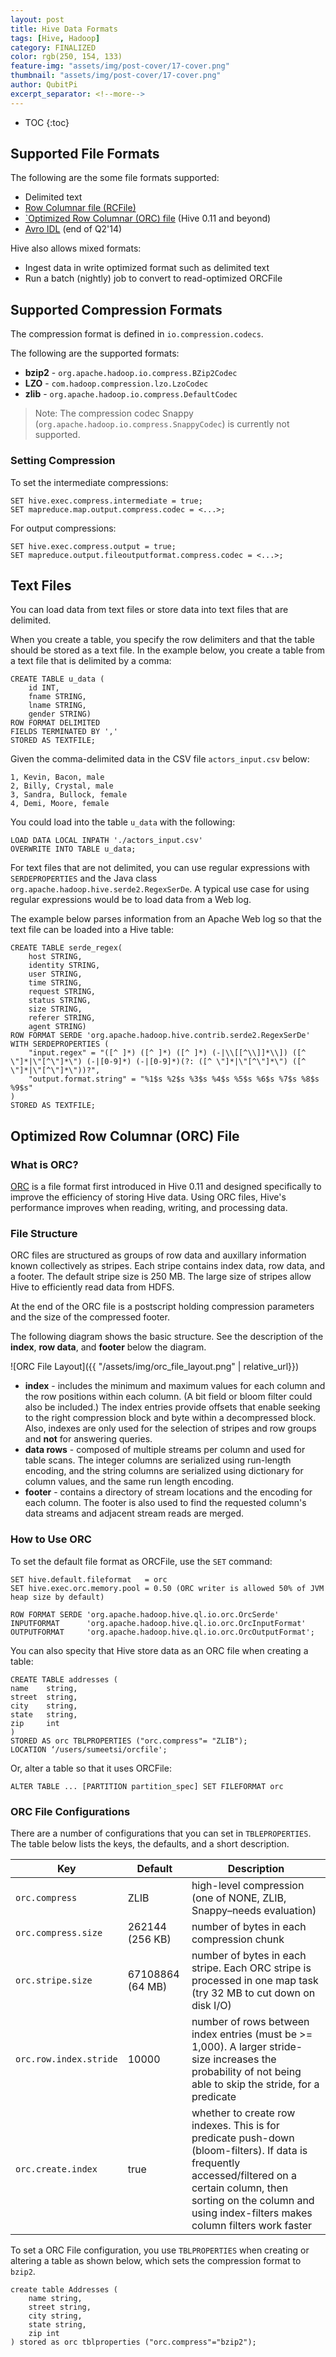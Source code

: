 ```yaml
---
layout: post
title: Hive Data Formats
tags: [Hive, Hadoop]
category: FINALIZED
color: rgb(250, 154, 133)
feature-img: "assets/img/post-cover/17-cover.png"
thumbnail: "assets/img/post-cover/17-cover.png"
author: QubitPi
excerpt_separator: <!--more-->
---
```


<!--more-->

* TOC
{:toc}

## Supported File Formats

The following are the some file formats supported:

* Delimited text
* [Row Columnar file (RCFile)](http://en.wikipedia.org/wiki/RCFile)
* [`Optimized Row Columnar (ORC) file](https://cwiki.apache.org/confluence/display/Hive/LanguageManual%20ORC#LanguageManualORC-ORCFiles) (Hive 0.11 and beyond)
* [Avro IDL](http://avro.apache.org/docs/1.7.5/idl.html) (end of Q2'14)

Hive also allows mixed formats:

* Ingest data in write optimized format such as delimited text
* Run a batch (nightly) job to convert to read-optimized ORCFile

## Supported Compression Formats

The compression format is defined in `io.compression.codecs`.

The following are the supported formats:

* **bzip2** - `org.apache.hadoop.io.compress.BZip2Codec`
* **LZO** - `com.hadoop.compression.lzo.LzoCodec`
* **zlib** - `org.apache.hadoop.io.compress.DefaultCodec`

>Note: The compression codec Snappy (`org.apache.hadoop.io.compress.SnappyCodec`) is currently not supported.

### Setting Compression

To set the intermediate compressions:

    SET hive.exec.compress.intermediate = true;
    SET mapreduce.map.output.compress.codec = <...>;

For output compressions:

    SET hive.exec.compress.output = true;
    SET mapreduce.output.fileoutputformat.compress.codec = <...>;

## Text Files

You can load data from text files or store data into text files that are delimited. 

When you create a table, you specify the row delimiters and that the table should be stored as a text file. In the
example below, you create a table from a text file that is delimited by a comma:

    CREATE TABLE u_data (
        id INT,
        fname STRING,
        lname STRING,
        gender STRING)
    ROW FORMAT DELIMITED
    FIELDS TERMINATED BY ','
    STORED AS TEXTFILE;

Given the comma-delimited data in the CSV file `actors_input.csv` below:

    1, Kevin, Bacon, male
    2, Billy, Crystal, male
    3, Sandra, Bullock, female
    4, Demi, Moore, female

You could load into the table `u_data` with the following:

    LOAD DATA LOCAL INPATH './actors_input.csv'
    OVERWRITE INTO TABLE u_data; 

For text files that are not delimited, you can use regular expressions with `SERDEPROPERTIES` and the Java class
`org.apache.hadoop.hive.serde2.RegexSerDe`. A typical use case for using regular expressions would be to load data
from a Web log.

The example below parses information from an Apache Web log so that the text file can be loaded into a Hive table:

    CREATE TABLE serde_regex(
        host STRING,
        identity STRING,
        user STRING,
        time STRING,
        request STRING,
        status STRING,
        size STRING,
        referer STRING,
        agent STRING)
    ROW FORMAT SERDE 'org.apache.hadoop.hive.contrib.serde2.RegexSerDe'
    WITH SERDEPROPERTIES (
        "input.regex" = "([^ ]*) ([^ ]*) ([^ ]*) (-|\\[[^\\]]*\\]) ([^ \"]*|\"[^\"]*\") (-|[0-9]*) (-|[0-9]*)(?: ([^ \"]*|\"[^\"]*\") ([^ \"]*|\"[^\"]*\"))?",
        "output.format.string" = "%1$s %2$s %3$s %4$s %5$s %6$s %7$s %8$s %9$s"
    )
    STORED AS TEXTFILE;

## Optimized Row Columnar (ORC) File 

### What is ORC?

[ORC](https://cwiki.apache.org/confluence/display/Hive/LanguageManual%20ORC#LanguageManualORC-ORCFiles) is a file
format first introduced in Hive 0.11 and designed specifically to improve the efficiency of storing Hive data. Using ORC
files, Hive's performance improves when reading, writing, and processing data.

### File Structure

ORC files are structured as groups of row data and auxillary information known collectively as stripes. Each stripe
contains index data, row data, and a footer. The default stripe size is 250 MB. The large size of stripes allow Hive to
efficiently read data from HDFS.

At the end of the ORC file is a postscript holding compression parameters and the size of the compressed footer.

The following diagram shows the basic structure. See the description of the **index**, **row data**, and **footer**
below the diagram.

![ORC File Layout]({{ "/assets/img/orc_file_layout.png" | relative_url}})

* **index** - includes the minimum and maximum values for each column and the row positions within each column. (A bit
  field or bloom filter could also be included.) The index entries provide offsets that enable seeking to the right
  compression block and byte within a decompressed block. Also, indexes are only used for the selection of stripes and
  row groups and **not** for answering queries.
* **data rows** - composed of multiple streams per column and used for table scans. The integer columns are serialized
  using run-length encoding, and the string columns are serialized using dictionary for column values, and the same run
  length encoding.
* **footer** - contains a directory of stream locations and the encoding for each column. The footer is also used to
  find the requested column's data streams and adjacent stream reads are merged.

### How to Use ORC

To set the default file format as ORCFile, use the `SET` command:

    SET hive.default.fileformat   = orc
    SET hive.exec.orc.memory.pool = 0.50 (ORC writer is allowed 50% of JVM heap size by default)

    ROW FORMAT SERDE 'org.apache.hadoop.hive.ql.io.orc.OrcSerde'
    INPUTFORMAT      'org.apache.hadoop.hive.ql.io.orc.OrcInputFormat' 
    OUTPUTFORMAT     'org.apache.hadoop.hive.ql.io.orc.OrcOutputFormat';

You can also specity that Hive store data as an ORC file when creating a table:

    CREATE TABLE addresses ( 
    name 	string, 
    street 	string, 
    city 	string, 
    state 	string, 
    zip 	int 
    ) 
    STORED AS orc TBLPROPERTIES ("orc.compress"= "ZLIB");
    LOCATION ‘/users/sumeetsi/orcfile';

Or, alter a table so that it uses ORCFile:
    
    ALTER TABLE ... [PARTITION partition_spec] SET FILEFORMAT orc
    
### ORC File Configurations

There are a number of configurations that you can set in `TBLEPROPERTIES`. The table below lists the keys,
the defaults, and a short description.

| Key                    | Default          | Description                                                                                                                                                                                                                      |
|------------------------|------------------|----------------------------------------------------------------------------------------------------------------------------------------------------------------------------------------------------------------------------------|
| `orc.compress`         | ZLIB             | high-level compression (one of NONE, ZLIB, Snappy–needs evaluation)                                                                                                                                                              |
| `orc.compress.size`    | 262144 (256 KB)  | number of bytes in each compression chunk                                                                                                                                                                                        |
| `orc.stripe.size`      | 67108864 (64 MB) | number of bytes in each stripe. Each ORC stripe is processed in one map task (try 32 MB to cut down on disk I/O)                                                                                                                 |
| `orc.row.index.stride` | 10000            | number of rows between index entries (must be >= 1,000). A larger stride-size increases the probability of not being able to skip the stride, for a predicate                                                                    |
| `orc.create.index`     | true             | whether to create row indexes. This is for predicate push-down (bloom-filters). If data is frequently accessed/filtered on a certain column, then sorting on the column and using index-filters makes column filters work faster |

To set a ORC File configuration, you use `TBLPROPERTIES` when creating or altering a table as shown below, which sets
the compression format to `bzip2`.

    create table Addresses (
        name string,
        street string,
        city string,
        state string,
        zip int
    ) stored as orc tblproperties ("orc.compress"="bzip2");
